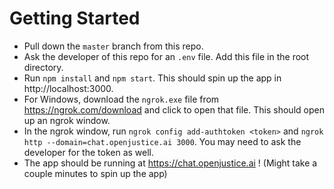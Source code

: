 # Getting Started

- Pull down the `master` branch from this repo.
- Ask the developer of this repo for an `.env` file. Add this file in the root directory.
- Run `npm install` and `npm start`. This should spin up the app in http://localhost:3000.
- For Windows, download the `ngrok.exe` file from https://ngrok.com/download and click to open that file. This should open up an ngrok window.
- In the ngrok window, run `ngrok config add-authtoken <token>` and `ngrok http --domain=chat.openjustice.ai 3000`. You may need to ask the developer for the token as well.
- The app should be running at https://chat.openjustice.ai ! (Might take a couple minutes to spin up the app)
